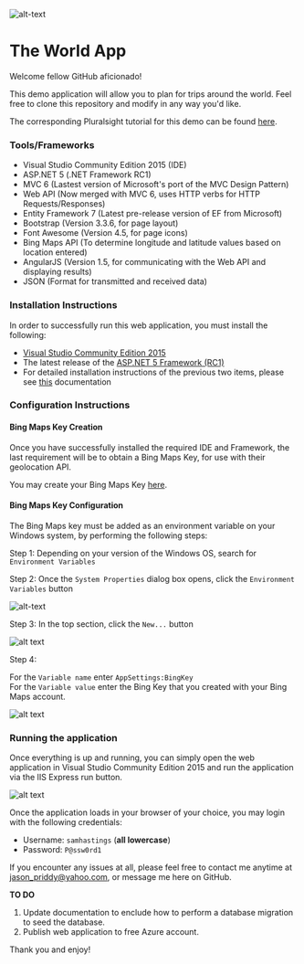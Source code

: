 ![alt-text](http://www.clarity-ventures.com/portals/0/images/resources/dotnetlogo.png "ASP.NET Logo")

# The World App

Welcome fellow GitHub aficionado!

This demo application will allow you to plan for trips around the world.  Feel free to clone this repository and modify in any way you'd like.

The corresponding Pluralsight tutorial for this demo can be found [here](https://app.pluralsight.com/library/courses/aspdotnet-5-ef7-bootstrap-angular-web-app/table-of-contents).

### Tools/Frameworks
* Visual Studio Community Edition 2015 (IDE)
* ASP.NET 5 (.NET Framework RC1)
* MVC 6 (Lastest version of Microsoft's port of the MVC Design Pattern)
* Web API (Now merged with MVC 6, uses HTTP verbs for HTTP Requests/Responses)
* Entity Framework 7 (Latest pre-release version of EF from Microsoft)
* Bootstrap (Version 3.3.6, for page layout)
* Font Awesome (Version 4.5, for page icons)
* Bing Maps API (To determine longitude and latitude values based on location entered)
* AngularJS (Version 1.5, for communicating with the Web API and displaying results)
* JSON (Format for transmitted and received data)

### Installation Instructions

In order to successfully run this web application, you must install the following:
* [Visual Studio Community Edition 2015](https://www.visualstudio.com/en-us/products/visual-studio-community-vs.aspx)
* The latest release of the [ASP.NET 5 Framework (RC1)](https://go.microsoft.com/fwlink/?LinkId=627627)
* For detailed installation instructions of the previous two items, please see [this](http://docs.asp.net/en/latest/getting-started/installing-on-windows.html) documentation

### Configuration Instructions
#### Bing Maps Key Creation
Once you have successfully installed the required IDE and Framework, the last requirement will be to obtain a Bing Maps Key, for use with their geolocation API.

You may create your Bing Maps Key [here](https://www.bingmapsportal.com/).

#### Bing Maps Key Configuration
The Bing Maps key must be added as an environment variable on your Windows system, by performing the following steps:

Step 1: Depending on your version of the Windows OS, search for `Environment Variables`

Step 2: Once the `System Properties` dialog box opens, click the `Environment Variables` button

![alt-text](http://www.jasonpriddy.com/images/SystemProperties.png "System Properties")

Step 3: In the top section, click the `New...` button

![alt text](http://www.jasonpriddy.com/images/EnvironmentVariables.png "Environment Variables")

Step 4:

For the `Variable name` enter `AppSettings:BingKey`   
For the `Variable value` enter the Bing Key that you created with your Bing Maps account.

![alt text](http://www.jasonpriddy.com/images/EnvironmentVariablesValues.png "Environment Variables Values")

### Running the application

Once everything is up and running, you can simply open the web application in Visual Studio Community Edition 2015 and run the application via the IIS Express run button.

![alt text](http://www.jasonpriddy.com/images/IISExpressButton.png "IIS Express Run Button")

Once the application loads in your browser of your choice, you may login with the following credentials:
* Username: `samhastings` (**all lowercase**)
* Password: `P@ssw0rd1`

If you encounter any issues at all, please feel free to contact me anytime at [jason_priddy@yahoo.com](mailto:jason_priddy@yahoo.com?subject=Help%20with%20TheWorld%20app), or message me here on GitHub.

**TO DO**

1. Update documentation to enclude how to perform a database migration to seed the database.
2. Publish web application to free Azure account.

Thank you and enjoy!